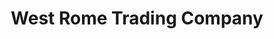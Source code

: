 ---
title: "West Rome Trading Company"
url: /rome/west-rome-trading-company/
shop: variety store
---